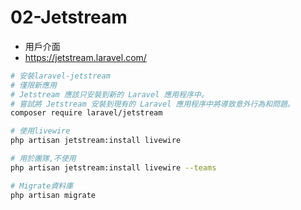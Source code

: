 # 02-Jetstream

-   用戶介面
-   https://jetstream.laravel.com/

```sh
# 安裝laravel-jetstream
# 僅限新應用
# Jetstream 應該只安裝到新的 Laravel 應用程序中。
# 嘗試將 Jetstream 安裝到現有的 Laravel 應用程序中將導致意外行為和問題。
composer require laravel/jetstream

# 使用livewire
php artisan jetstream:install livewire

# 用於團隊,不使用
php artisan jetstream:install livewire --teams

# Migrate資料庫
php artisan migrate
```
